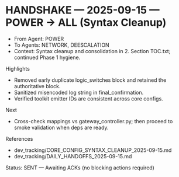 # HANDSHAKE — 2025-09-15 — POWER → ALL (Syntax Cleanup)

- From Agent: POWER
- To Agents: NETWORK, DEESCALATION
- Context: Syntax cleanup and consolidation in 2. Section TOC.txt; continued Phase 1 hygiene.

Highlights
- Removed early duplicate logic_switches block and retained the authoritative block.
- Sanitized misencoded log string in final_confirmation.
- Verified toolkit emitter IDs are consistent across core configs.

Next
- Cross-check mappings vs gateway_controller.py; then proceed to smoke validation when deps are ready.

References
- dev_tracking/CORE_CONFIG_SYNTAX_CLEANUP_2025-09-15.md
- dev_tracking/DAILY_HANDOFFS_2025-09-15.md

Status: SENT — Awaiting ACKs (no blocking actions required)


